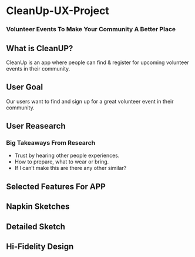 # CleanUp-UX-Project
### Volunteer Events To Make Your Community A Better Place

## What is CleanUP?
CleanUp is an app where people can find & register for upcoming volunteer events in their community.

## User Goal
Our users want to find and sign up for a great volunteer event in their community.

## User Reasearch
### Big Takeaways From Research
- Trust by hearing other people experiences.
- How to prepare, what to wear or bring.
- If I can’t make this are there any other similar?

## Selected Features For APP

## Napkin Sketches

## Detailed Sketch

## Hi-Fidelity Design

